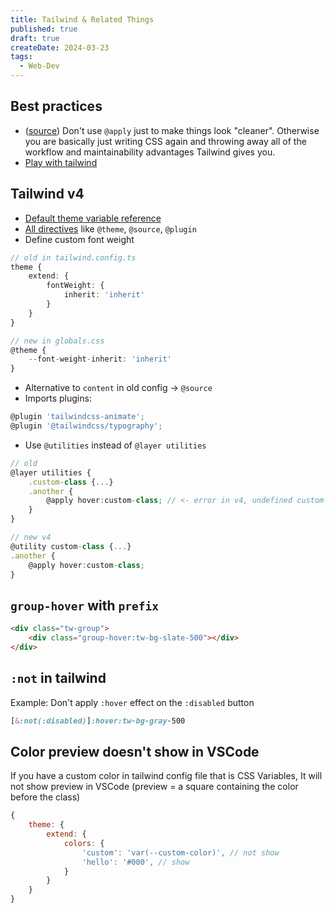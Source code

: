 ```yaml
---
title: Tailwind & Related Things
published: true
draft: true
createDate: 2024-03-23
tags:
  - Web-Dev
---
```

## Best practices
- ([source](https://tailwindcss.com/docs/reusing-styles#avoiding-premature-abstraction)) Don't use `@apply` just to make things look "cleaner". Otherwise you are basically just writing CSS again and throwing away all of the workflow and maintainability advantages Tailwind gives you.
- [Play with tailwind](https://arc.net/l/quote/abkcocyk)
## Tailwind v4

- [Default theme variable reference](https://tailwindcss.com/docs/theme#default-theme-variable-reference)
- [All directives](https://tailwindcss.com/docs/functions-and-directives#directives) like `@theme`, `@source`, `@plugin`
- Define custom font weight

```typescript
// old in tailwind.config.ts
theme {
	extend: {
		fontWeight: {
			inherit: 'inherit'
		}
	}
}

// new in globals.css
@theme {
	--font-weight-inherit: 'inherit'
}
```

- Alternative to `content` in old config -> `@source`
- Imports plugins:

```typescript
@plugin 'tailwindcss-animate'; 
@plugin '@tailwindcss/typography';
```

- Use `@utilities` instead of `@layer utilities`

```ts
// old
@layer utilities {
	.custom-class {...}
	.another {
		@apply hover:custom-class; // <- error in v4, undefined custom-class
	}
}

// new v4
@utility custom-class {...}
.another {
	@apply hover:custom-class;
}

```
## `group-hover` with `prefix`

```html
<div class="tw-group">
	<div class="group-hover:tw-bg-slate-500"></div>
</div>
```
## `:not` in tailwind

Example: Don't apply `:hover` effect on the `:disabled` button

```css
[&:not(:disabled)]:hover:tw-bg-gray-500
```
## Color preview doesn't show in VSCode
If you have a custom color in tailwind config file that is CSS Variables, It will not show preview in VSCode (preview = a square containing the color before the class)

```js
{
	theme: {
		extend: {
			colors: {
				'custom': 'var(--custom-color)', // not show
				'hello': '#000', // show
			}
		}
	}
}
```

